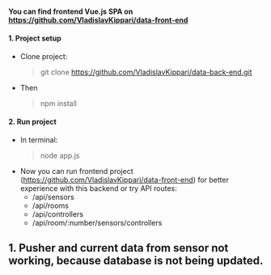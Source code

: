 
#### You can find frontend Vue.js SPA on  https://github.com/VladislavKippari/data-front-end
#### 1. Project setup
* Clone project:
  > git clone https://github.com/VladislavKippari/data-back-end.git
* Then
  > npm install
#### 2. Run project
* In terminal:
  > node app.js
* Now you can run frontend project (https://github.com/VladislavKippari/data-front-end) for better experience with this backend or try API routes:
  - /api/sensors  
  - /api/rooms  
  - /api/controllers  
  - /api/room/:number/sensors/controllers  

## 1. Pusher and current data from sensor not working, because database is not being updated.


